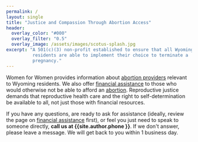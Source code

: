 ```yaml
---
permalink: /
layout: single
title: "Justice and Compassion Through Abortion Access"
header:
  overlay_color: "#000"
  overlay_filter: "0.5"
  overlay_image: /assets/images/scotus-splash.jpg
excerpt: "A 501(c)(3) non-profit established to ensure that all Wyoming
          residents are able to implement their choice to terminate a
          pregnancy."
---
```


Women for Women provides information about [abortion
providers](/providers) relevant to Wyoming residents. We also
offer [financial assistance](/financial) to those who would otherwise
not be able to afford an [abortion](/abortion). Reproductive justice
demands that reproductive health care and the right to
self-determination be available to all, not just those with
financial resources.

If you have any questions, are ready to ask for assistance (ideally,
review the page on [financial assistance](financial) first), or feel
you just need to speak to someone directly, **call us at
{{site.author.phone }}**. If we don't answer, please leave a
message. We will get back to you within 1 business day.
